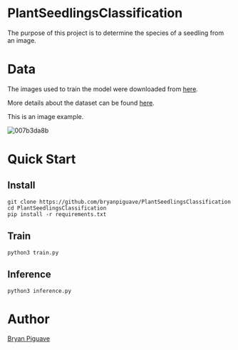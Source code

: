 # PlantSeedlingsClassification

The purpose of this project is to determine the species of a seedling from an image.



# Data
The images used to train the model were downloaded from [here](https://www.kaggle.com/competitions/plant-seedlings-classification/data).

More details about the dataset can be found [here](https://arxiv.org/pdf/1711.05458.pdf).

This is an image example.

![007b3da8b](https://user-images.githubusercontent.com/60787494/176904435-6706577d-150c-425b-ac7a-62078d21c00c.png)

# Quick Start 
## Install
``` 
git clone https://github.com/bryanpiguave/PlantSeedlingsClassification
cd PlantSeedlingsClassification
pip install -r requirements.txt

``` 
## Train 


```
python3 train.py 
```

## Inference 
```
python3 inference.py 
```

# Author 

[Bryan Piguave](https://github.com/bryanpiguave)
